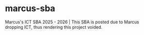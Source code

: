# marcus-sba
Marcus's ICT SBA 2025 - 2026 | This SBA is posted due to Marcus dropping ICT, thus rendering this project voided.
